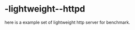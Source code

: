 -lightweight--httpd
===================

here is a example set of lightweight http server for benchmark.